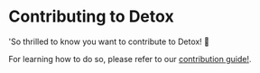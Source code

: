 # Contributing to Detox

'So thrilled to know you want to contribute to Detox! 💙

For learning how to do so, please refer to our [contribution guide!](docs/Guide.Contributing.md).
